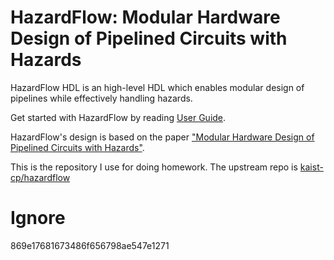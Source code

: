 # HazardFlow: Modular Hardware Design of Pipelined Circuits with Hazards

HazardFlow HDL is an high-level HDL which enables modular design of pipelines while effectively handling hazards.

Get started with HazardFlow by reading [User Guide](https://kaist-cp.github.io/hazardflow/book/).

HazardFlow's design is based on the paper ["Modular Hardware Design of Pipelined Circuits with Hazards"](https://dl.acm.org/doi/10.1145/3656378).

This is the repository I use for doing homework. The upstream repo is [kaist-cp/hazardflow](https://github.com/kaist-cp/hazardflow)

# Ignore

869e17681673486f656798ae547e1271
